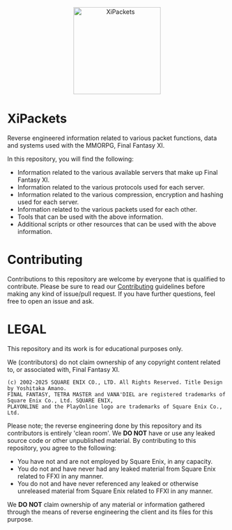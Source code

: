 <div align="center">
    <img width="200" src="https://github.com/atom0s/XiPackets/raw/main/repo/icon.png" alt="XiPackets">
    </br>
</div>

# XiPackets

Reverse engineered information related to various packet functions, data and systems used with the MMORPG, Final Fantasy XI.

In this repository, you will find the following:

  * Information related to the various available servers that make up Final Fantasy XI.
  * Information related to the various protocols used for each server.
  * Information related to the various compression, encryption and hashing used for each server.
  * Information related to the various packets used for each other.
  * Tools that can be used with the above information.
  * Additional scripts or other resources that can be used with the above information.

# Contributing

Contributions to this repository are welcome by everyone that is qualified to contribute. Please be sure to read our [Contributing](/CONTRIBUTING.md) guidelines before making any kind of issue/pull request. If you have further questions, feel free to open an issue and ask.

# LEGAL

This repository and its work is for educational purposes only.

We (contributors) do not claim ownership of any copyright content related to, or associated with, Final Fantasy XI.

```
(c) 2002-2025 SQUARE ENIX CO., LTD. All Rights Reserved. Title Design by Yoshitaka Amano.
FINAL FANTASY, TETRA MASTER and VANA'DIEL are registered trademarks of Square Enix Co., Ltd. SQUARE ENIX,
PLAYONLINE and the PlayOnline logo are trademarks of Square Enix Co., Ltd.
```

Please note; the reverse engineering done by this repository and its contributors is entirely 'clean room'. We **DO NOT** have or use any leaked source code or other unpublished material. By contributing to this repository, you agree to the following:

  * You have not and are not employed by Square Enix, in any capacity.
  * You do not and have never had any leaked material from Square Enix related to FFXI in any manner.
  * You do not and have never referenced any leaked or otherwise unreleased material from Square Enix related to FFXI in any manner.

We **DO NOT** claim ownership of any material or information gathered through the means of reverse engineering the client and its files for this purpose.
